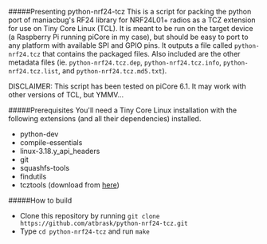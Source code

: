 #####Presenting python-nrf24-tcz
This is a script for packing the python port of maniacbug's RF24 library for NRF24L01+ radios as a TCZ extension for use on Tiny Core Linux (TCL). It is meant to be run on the target device (a Raspberry Pi running piCore in my case), but should be easy to port to any platform with available SPI and GPIO pins. It outputs a file called `python-nrf24.tcz` that contains the packaged files. Also included are the other metadata files (ie. `python-nrf24.tcz.dep`, `python-nrf24.tcz.info`, `python-nrf24.tcz.list`, and `python-nrf24.tcz.md5.txt`).

DISCLAIMER: This script has been tested on piCore 6.1. It may work with other versions of TCL, but YMMV...

#####Prerequisites
You'll need a Tiny Core Linux installation with the following extensions (and all their dependencies) installed.
* python-dev
* compile-essentials
* linux-3.18.y_api_headers
* git
* squashfs-tools
* findutils
* tcztools (download from [here](https://github.com/MSumulong/tcztools))

#####How to build
* Clone this repository by running `git clone https://github.com/atbrask/python-nrf24-tcz.git`
* Type `cd python-nrf24-tcz` and run `make`
